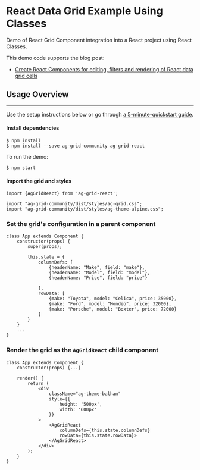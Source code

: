 # React Data Grid Example Using Classes

Demo of React Grid Component integration into a React project using React Classes.

This demo code supports the blog post:

- [Create React Components for editing, filters and rendering of React data grid cells](https://blog.ag-grid.com/learn-to-customize-react-grid-in-less-than-10-minutes/)

## Usage Overview
--------------

Use the setup instructions below or go through [a 5-minute-quickstart guide](https://www.ag-grid.com/react-getting-started).

#### Install dependencies

    $ npm install
    $ npm install --save ag-grid-community ag-grid-react

To run the demo:

    $ npm start

#### Import the grid and styles

    import {AgGridReact} from 'ag-grid-react';
    
    import "ag-grid-community/dist/styles/ag-grid.css";
  	import "ag-grid-community/dist/styles/ag-theme-alpine.css";

### Set the grid's configuration in a parent component
	class App extends Component {
		constructor(props) {
			super(props);

			this.state = {
				columnDefs: [
					{headerName: "Make", field: "make"},
					{headerName: "Model", field: "model"},
					{headerName: "Price", field: "price"}

				],
				rowData: [
					{make: "Toyota", model: "Celica", price: 35000},
					{make: "Ford", model: "Mondeo", price: 32000},
					{make: "Porsche", model: "Boxter", price: 72000}
				]
			}
		}
		...
	}

### Render the grid as the `AgGridReact` child component

	class App extends Component {
		constructor(props) {...}

		render() {
			return (
				<div
					className="ag-theme-balham"
					style={{
						height: '500px',
						width: '600px'
					}}
				>
					<AgGridReact
						columnDefs={this.state.columnDefs}
						rowData={this.state.rowData}>
					</AgGridReact>
				</div>
			);
		}
	}


